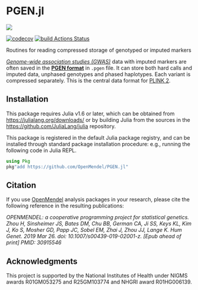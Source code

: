 # PGEN.jl
[![](https://img.shields.io/badge/docs-latest-blue.svg)](https://OpenMendel.github.io/PGEN.jl/dev)
<!--[![](https://img.shields.io/badge/docs-stable-blue.svg)](https://OpenMendel.github.io/PGEN.jl/stable)-->
[![codecov](https://codecov.io/gh/OpenMendel/PGEN.jl/branch/main/graph/badge.svg?token=W28QPREGC7)](https://codecov.io/gh/OpenMendel/PGEN.jl)
[![build Actions Status](https://github.com/OpenMendel/PGEN.jl/workflows/CI/badge.svg)](https://github.com/OpenMendel/PGEN.jl/actions)

Routines for reading compressed storage of genotyped or imputed markers

[*Genome-wide association studies (GWAS)*](https://en.wikipedia.org/wiki/Genome-wide_association_study) data with imputed markers are often saved in the [**PGEN format**](https://www.cog-genomics.org/plink/2.0/input#pgen) in `.pgen` file.
It can store both hard calls and imputed data, unphased genotypes and phased haplotypes. Each variant is compressed separately. This is the central data format for [PLINK 2](https://www.cog-genomics.org/plink/2.0/). 

## Installation

This package requires Julia v1.6 or later, which can be obtained from
https://julialang.org/downloads/ or by building Julia from the sources in the
https://github.com/JuliaLang/julia repository.


This package is registered in the default Julia package registry, and can be installed through standard package installation procedure: e.g., running the following code in Julia REPL.
```julia
using Pkg
pkg"add https://github.com/OpenMendel/PGEN.jl"
```

## Citation

If you use [OpenMendel](https://openmendel.github.io) analysis packages in your research, please cite the following reference in the resulting publications:

*OPENMENDEL: a cooperative programming project for statistical genetics. Zhou H, Sinsheimer JS, Bates DM, Chu BB, German CA, Ji SS, Keys KL, Kim J, Ko S, Mosher GD, Papp JC, Sobel EM, Zhai J, Zhou JJ, Lange K. Hum Genet. 2019 Mar 26. doi: 10.1007/s00439-019-02001-z. [Epub ahead of print] PMID: 30915546*

## Acknowledgments

This project is supported by the National Institutes of Health under NIGMS awards R01GM053275 and R25GM103774 and NHGRI award R01HG006139.
